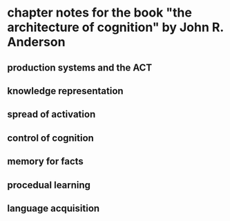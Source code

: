 
# chapter notes for the book "the architecture of cognition"  by John R. Anderson

## production systems and the ACT

## knowledge representation

## spread of activation

## control of cognition

## memory for facts

## procedual learning

## language acquisition